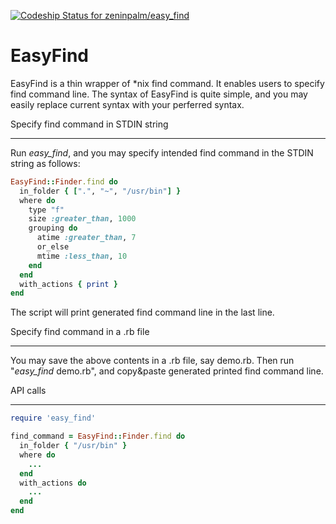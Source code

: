 [ ![Codeship Status for zeninpalm/easy_find](https://www.codeship.io/projects/d90d0ce0-fb4e-0131-f607-1228941fa717/status)](https://www.codeship.io/projects/29182)

EasyFind
=============

EasyFind is a thin wrapper of \*nix find command.
It enables users to specify find command line. The syntax of
EasyFind is quite simple, and you may easily replace current syntax
with your perferred syntax.

Specify find command in STDIN string
_________________

Run *easy_find*, and you may specify intended find command in the STDIN string as follows:
```ruby
EasyFind::Finder.find do
  in_folder { [".", "~", "/usr/bin"] }
  where do
    type "f"
    size :greater_than, 1000
    grouping do
      atime :greater_than, 7
      or_else
      mtime :less_than, 10
    end
  end
  with_actions { print }
end

```
The script will print generated find command line in the last line.

Specify find command in a .rb file
_____________________

You may save the above contents in a .rb file, say demo.rb.
Then run "*easy_find* demo.rb", and copy&paste generated printed find command line.

API calls
_____________________

```ruby
require 'easy_find'

find_command = EasyFind::Finder.find do
  in_folder { "/usr/bin" }
  where do
    ...
  end
  with_actions do
    ...
  end
end
```

